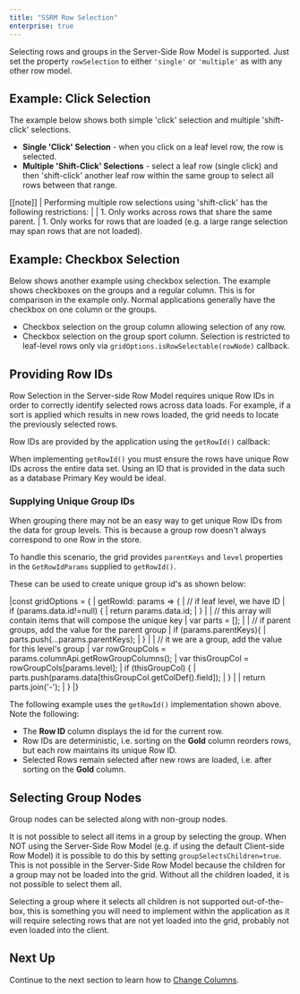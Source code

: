 ```yaml
---
title: "SSRM Row Selection"
enterprise: true
---
```


Selecting rows and groups in the Server-Side Row Model is supported.
Just set the property `rowSelection` to either `'single'` or `'multiple'` as with any other row model.

## Example: Click Selection

The example below shows both simple 'click' selection and multiple 'shift-click' selections.

- **Single 'Click' Selection** - when you click on a leaf level row, the row is selected.
- **Multiple 'Shift-Click' Selections** - select a leaf row (single click) and then 'shift-click' another leaf row within the same group to select all rows between that range.

<grid-example title='Click Selection' name='click-selection' type='generated' options='{ "enterprise": true, "exampleHeight": 590, "extras": ["alasql"], "modules": ["serverside", "rowgrouping"] }'></grid-example>

[[note]]
| Performing multiple row selections using 'shift-click' has the following restrictions:
|
| 1. Only works across rows that share the same parent.
| 1. Only works for rows that are loaded (e.g. a large range selection may span rows that are not loaded).

## Example: Checkbox Selection

Below shows another example using checkbox selection. The example shows checkboxes on the groups and a regular column.
This is for comparison in the example only. Normal applications generally have the checkbox on one column or the groups.

- Checkbox selection on the group column allowing selection of any row.
- Checkbox selection on the group sport column. Selection is restricted to leaf-level rows only via `gridOptions.isRowSelectable(rowNode)` callback.

<api-documentation source='grid-properties/properties.json' section='selection' names='["isRowSelectable"]' ></api-documentation>

<grid-example title='Checkbox Example' name='checkbox' type='generated' options='{ "enterprise": true, "exampleHeight": 590, "extras": ["alasql"], "modules": ["serverside", "rowgrouping"] }'></grid-example>

## Providing Row IDs

Row Selection in the Server-side Row Model requires unique Row IDs in order to correctly identify selected rows across
data loads. For example, if a sort is applied which results in new rows loaded, the grid needs to locate the previously
selected rows.

Row IDs are provided by the application using the `getRowId()` callback:

<api-documentation source='grid-properties/properties.json' section='rowModels' names='["getRowId"]' ></api-documentation>

When implementing `getRowId()` you must ensure the rows have unique Row IDs across the entire data set. Using an ID that
is provided in the data such as a database Primary Key would be ideal.

### Supplying Unique Group IDs

When grouping there may not be an easy way to get unique Row IDs from the data for group levels. This is because a group
row doesn't always correspond to one Row in the store.

To handle this scenario, the grid provides `parentKeys` and `level` properties in the `GetRowIdParams` supplied to `getRowId()`.

These can be used to create unique group id's as shown below:

<snippet suppressFrameworkContext=true>
|const gridOptions = {
|    getRowId: params => { 
|        // if leaf level, we have ID
|        if (params.data.id!=null) {
|            return params.data.id;
|        }
|        
|        // this array will contain items that will compose the unique key
|        var parts = [];
|
|        // if parent groups, add the value for the parent group
|        if (params.parentKeys){
|            parts.push(...params.parentKeys);
|        }
|        
|        // it we are a group, add the value for this level's group
|        var rowGroupCols = params.columnApi.getRowGroupColumns();
|        var thisGroupCol = rowGroupCols[params.level];
|        if (thisGroupCol) {
|            parts.push(params.data[thisGroupCol.getColDef().field]);
|        }
|        
|        return parts.join('-');
|    }
|}
</snippet>

The following example uses the `getRowId()` implementation shown above. Note the following:

- The **Row ID** column displays the id for the current row.
- Row IDs are deterministic, i.e. sorting on the **Gold** column reorders rows, but each row maintains its unique Row ID.
- Selected Rows remain selected after new rows are loaded, i.e. after sorting on the **Gold** column.

<grid-example title='Unique Group Ids' name='unique-group-ids' type='generated' options='{ "enterprise": true, "exampleHeight": 590, "extras": ["alasql"], "modules": ["serverside", "rowgrouping"] }'></grid-example>

## Selecting Group Nodes

Group nodes can be selected along with non-group nodes.

It is not possible to select all items in a group by selecting the group. When NOT using the Server-Side
Row Model (e.g. if using the default Client-side Row Model) it is possible to do this by setting
`groupSelectsChildren=true`. This is not possible in the Server-Side Row Model because the children
for a group may not be loaded into the grid. Without all the children loaded, it is not possible to select them all.

Selecting a group where it selects all children is not supported out-of-the-box, this is something you will need to
implement within the application as it will require selecting rows that are not yet loaded into the grid, probably
not even loaded into the client.

## Next Up

Continue to the next section to learn how to [Change Columns](/server-side-model-changing-columns/).
